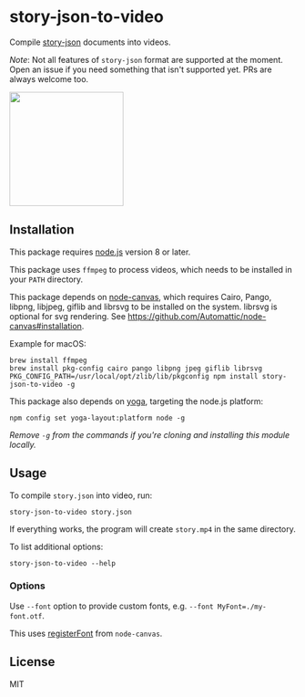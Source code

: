 # story-json-to-video

Compile [story-json](https://github.com/micnews/story-json) documents into videos.

*Note*: Not all features of `story-json` format are supported at the moment. Open an issue if you need something that isn't supported yet. PRs are always welcome too.

<img src="https://user-images.githubusercontent.com/6034700/36316418-40c3cc3e-1308-11e8-98e9-27f98247cfa4.gif" width="200">

## Installation

This package requires [node.js](https://nodejs.org) version 8 or later.

This package uses `ffmpeg` to process videos, which needs to be installed in your `PATH` directory.

This package depends on [node-canvas](https://github.com/Automattic/node-canvas), which requires Cairo, Pango, libpng, libjpeg, giflib and librsvg to be installed on the system. librsvg is optional for svg rendering. See https://github.com/Automattic/node-canvas#installation.

Example for macOS:

```
brew install ffmpeg
brew install pkg-config cairo pango libpng jpeg giflib librsvg
PKG_CONFIG_PATH=/usr/local/opt/zlib/lib/pkgconfig npm install story-json-to-video -g
```

This package also depends on [yoga](https://github.com/facebook/yoga), targeting the node.js platform:

```
npm config set yoga-layout:platform node -g
```

*Remove `-g` from the commands if you're cloning and installing this module locally.*

## Usage

To compile `story.json` into video, run:

```
story-json-to-video story.json
```

If everything works, the program will create `story.mp4` in the same directory.

To list additional options:

```
story-json-to-video --help
```

### Options

Use `--font` option to provide custom fonts, e.g. `--font MyFont=./my-font.otf`.

This uses [registerFont](https://github.com/Automattic/node-canvas#registerfont-for-bundled-fonts) from `node-canvas`.

## License

MIT
